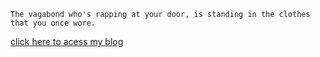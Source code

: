 ```The vagabond who's rapping at your door, is standing in the clothes that you once wore.```

[click here to acess my blog](https://dabzr.github.io)
